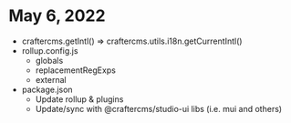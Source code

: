 
# May 6, 2022

- craftercms.getIntl() => craftercms.utils.i18n.getCurrentIntl()
- rollup.config.js
  - globals
  - replacementRegExps
  - external
- package.json
  - Update rollup & plugins
  - Update/sync with @craftercms/studio-ui libs (i.e. mui and others)
